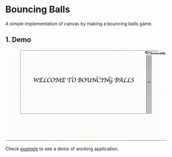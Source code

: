 # Bouncing Balls

A simple implementation of canvas by making a bouncing balls game.

## 1. Demo

![Result of the example above](assets/bouncing_balls.gif)

Check [example](./example/index.html) to see a demo of working application.